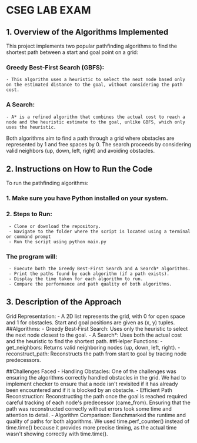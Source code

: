 # CSEG LAB EXAM
## 1. Overview of the Algorithms Implemented
This project implements two popular pathfinding algorithms to find the shortest path between a start and goal point on a grid:
  ### **Greedy Best-First Search (GBFS)**:
    - This algorithm uses a heuristic to select the next node based only on the estimated distance to the goal, without considering the path cost.
  ### **A Search**:
    - A* is a refined algorithm that combines the actual cost to reach a node and the heuristic estimate to the goal, unlike GBFS, which only uses the heuristic.
Both algorithms aim to find a path through a grid where obstacles are represented by 1 and free spaces by 0. The search proceeds by considering valid neighbors (up, down, left, right) and avoiding obstacles.

## 2. Instructions on How to Run the Code
  To run the pathfinding algorithms:
   ### 1. Make sure you have Python installed on your system.
   ### 2. Steps to Run:
     - Clone or download the repository.
     - Navigate to the folder where the script is located using a terminal or command prompt
     - Run the script using python main.py
   ### The program will:
     - Execute both the Greedy Best-First Search and A Search* algorithms.
     - Print the paths found by each algorithm (if a path exists).
     - Display the time taken for each algorithm to run.
     - Compare the performance and path quality of both algorithms.
       
  ## 3. Description of the Approach
  Grid Representation:
    - A 2D list represents the grid, with 0 for open space and 1 for obstacles. Start and goal positions are given as (x, y) tuples.
  ##Algorithms:
    - Greedy Best-First Search: Uses only the heuristic to select the next node closest to the goal.
    - A Search*: Uses both the actual cost and the heuristic to find the shortest path.
  ##Helper Functions:
    - get_neighbors: Returns valid neighboring nodes (up, down, left, right).
    - reconstruct_path: Reconstructs the path from start to goal by tracing node predecessors.
     
  ##Challenges Faced
    - Handling Obstacles:
        One of the challenges was ensuring the algorithms correctly handled obstacles in the grid. We had to implement checker to ensure that
        a node isn't revisited if it has already been encountered and if it is blocked by an obstacle.
    - Efficient Path Reconstruction:
        Reconstructing the path once the goal is reached required careful tracking of each node's predecessor (came_from). Ensuring that the path was
        reconstructed correctly without errors took some time and attention to detail.
    - Algorithm Comparison: 
        Benchmarked the runtime and quality of paths for both algorithms. We used time.perf_counter() instead of time.time() because 
        it provides more precise timing, as the actual time wasn't showing correctly with time.time().

